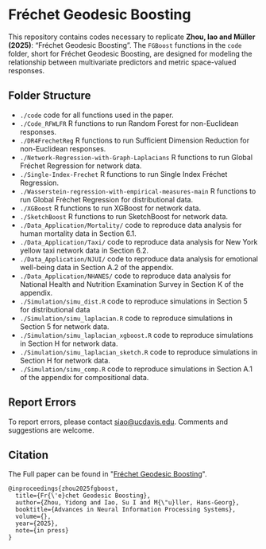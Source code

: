 # Fréchet Geodesic Boosting

This repository contains codes necessary to replicate **Zhou, Iao and Müller (2025)**: “Fréchet Geodesic Boosting”. The `FGBoost` functions in the `code` folder, short for Fréchet Geodesic Boosting, are designed for modeling the relationship between multivariate predictors and metric space-valued responses.

## Folder Structure

* `./code` code for all functions used in the paper.
* `./Code_RFWLFR` R functions to run Random Forest for non-Euclidean responses.
* `./DR4FrechetReg` R functions to run Sufficient Dimension Reduction for non-Euclidean responses.
* `./Network-Regression-with-Graph-Laplacians` R functions to run Global Fréchet Regression for network data.
* `./Single-Index-Frechet` R functions to run Single Index Fréchet Regression.
* `./Wasserstein-regression-with-empirical-measures-main` R functions to run Global Fréchet Regression for distributional data.
* `./XGBoost` R functions to run XGBoost for network data.
* `./SketchBoost` R functions to run SketchBoost for network data.
* `./Data_Application/Mortality/` code to reproduce data analysis for human mortality data in Section 6.1.
* `./Data_Application/Taxi/` code to reproduce data analysis for New York yellow taxi network data in Section 6.2.
* `./Data_Application/NJUI/` code to reproduce data analysis for emotional well-being data in Section A.2 of the appendix.
* `./Data_Application/NHANES/` code to reproduce data analysis for National Health and Nutrition Examination Survey in Section K of the appendix.
* `./Simulation/simu_dist.R` code to reproduce simulations in Section 5 for distributional data
* `./Simulation/simu_laplacian.R` code to reproduce simulations in Section 5 for network data.
* `./Simulation/simu_laplacian_xgboost.R` code to reproduce simulations in Section H for network data.
* `./Simulation/simu_laplacian_sketch.R` code to reproduce simulations in Section H for network data.
* `./Simulation/simu_comp.R` code to reproduce simulations in Section A.1 of the appendix for compositional data.


## Report Errors

To report errors, please contact <siao@ucdavis.edu>. Comments and suggestions are welcome.

## Citation

The Full paper can be found in "[Fréchet Geodesic Boosting](https://neurips.cc/virtual/2025/poster/118012)".

```         
@inproceedings{zhou2025fgboost,
  title={Fr{\'e}chet Geodesic Boosting},
  author={Zhou, Yidong and Iao, Su I and M{\"u}ller, Hans-Georg},
  booktitle={Advances in Neural Information Processing Systems},
  volume={},
  year={2025},
  note={in press}
}
```
